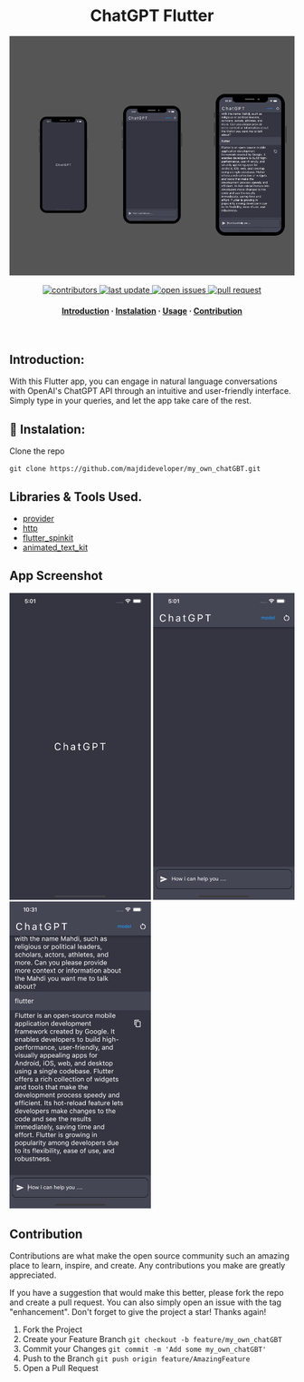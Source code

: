 <div align="center">

  
  <h1>ChatGPT Flutter</h1>
  <img src="assets/images/bannerChatGBT.png" >
  
  
<!-- Badges -->
<p>
 
 <a href="https://github.com/majdideveloper/my_own_chatGBT/graphs/contributors">
    <img src="https://img.shields.io/github/contributors/majdideveloper/my_own_chatGBT" alt="contributors" />
  </a>
  <a href="">
    <img src="https://img.shields.io/github/last-commit/majdideveloper/my_own_chatGBT" alt="last update" />
  </a>
  <a href="https://github.com/majdideveloper/my_own_chatGBT/issues/">
    <img src="https://img.shields.io/github/issues/majdideveloper/my_own_chatGBT" alt="open issues" />
  </a>
  <a href="https://github.com/majdideveloper/my_own_chatGBT/pulls?q=is%3Apr+is%3Aclosed/">
    <img src="https://img.shields.io/github/issues-pr/cdnjs/cdnjs.svg?style=flat" alt="pull request" />
  </a>
</p>
   
<h4>
    <a href="https://github.com/majdideveloper/my_own_chatGBT/">Introduction</a>
  <span> · </span>
    <a href="https://github.com/majdideveloper/my_own_chatGBT">Instalation</a>
  <span> · </span>
    <a href="https://github.com/majdideveloper/my_own_chatGBT/issues/">Usage</a>
  <span> · </span>
    <a href="https://github.com/majdideveloper/my_own_chatGBT/issues/">Contribution</a>
  </h4>
</div>



<br />
<!-- Introduction-->



## Introduction:
With this Flutter app, you can engage in natural language conversations with OpenAI's ChatGPT API through an intuitive and user-friendly interface. Simply type in your queries, and let the app take care of the rest.





## :wrench: Instalation:
Clone the repo
```
git clone https://github.com/majdideveloper/my_own_chatGBT.git
```

## Libraries & Tools Used.
- [provider](https://pub.dev/packages/provider/install)
- [http](https://pub.dev/packages/http)
- [flutter_spinkit](https://pub.dev/packages/flutter_spinkit)
- [animated_text_kit](https://pub.dev/packages/animated_text_kit)


## App Screenshot
<img src="assets/images/s1.png" width="250"> <img src="assets/images/s2.png" width="250"> <img src="assets/images/s3.png" width="250">




## Contribution

Contributions are what make the open source community such an amazing place to learn, inspire, and create. Any contributions you make are greatly appreciated.

If you have a suggestion that would make this better, please fork the repo and create a pull request. You can also simply open an issue with the tag "enhancement". Don't forget to give the project a star! Thanks again!

  1. Fork the Project
  2. Create your Feature Branch ```git checkout -b feature/my_own_chatGBT```
  3. Commit your Changes ```git commit -m 'Add some my_own_chatGBT'```
  4. Push to the Branch ```git push origin feature/AmazingFeature```
  5. Open a Pull Request


